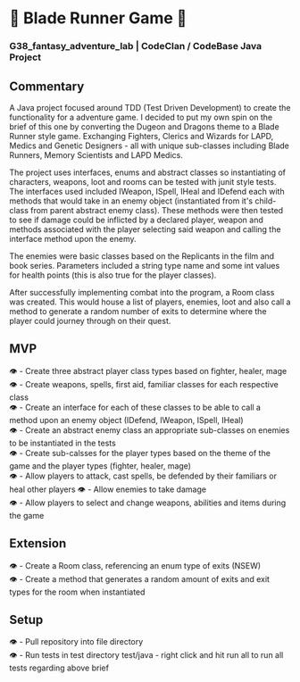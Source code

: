 # 🧬 Blade Runner Game 🧬 
### G38_fantasy_adventure_lab | CodeClan / CodeBase Java Project

## Commentary
A Java project focused around TDD (Test Driven Development) to create the functionality for a adventure game. I decided to put my own spin on the brief of this one by converting the Dugeon and Dragons theme to a Blade Runner style game. Exchanging Fighters, Clerics and Wizards for LAPD, Medics and Genetic Designers - all with unique sub-classes including Blade Runners, Memory Scientists and LAPD Medics. 

The project uses interfaces, enums and abstract classes so instantiating of characters, weapons, loot and rooms can be tested with junit style tests. The interfaces used included IWeapon, ISpell, IHeal and IDefend each with methods that would take in an enemy object (instantiated from it's child-class from parent abstract enemy class). These methods were then tested to see if damage could be inflicted by a declared player, weapon and methods associated with the player selecting said weapon and calling the interface method upon the enemy.

The enemies were basic classes based on the Replicants in the film and book series. Parameters included a string type name and some int values for health points (this is also true for the player classes). 

After successfully implementing combat into the program, a Room class was created. This would house a list of players, enemies, loot and also call a method to generate a random number of exits to determine where the player could journey through on their quest. 

## MVP
👁️  - Create three abstract player class types based on fighter, healer, mage  
👁️  - Create weapons, spells, first aid, familiar classes for each respective class  
👁️  - Create an interface for each of these classes to be able to call a method upon an enemy object (IDefend, IWeapon, ISpell, IHeal)  
👁️  - Create an abstract enemy class an appropriate sub-classes on enemies to be instantiated in the tests  
👁️  - Create sub-calsses for the player types based on the theme of the game and the player types (fighter, healer, mage)  
👁️  - Allow players to attack, cast spells, be defended by their familiars or heal other players 
👁️  - Allow enemies to take damage  
👁️  - Allow players to select and change weapons, abilities and items during the game  

## Extension
👁️  - Create a Room class, referencing an enum type of exits (NSEW)  
👁️  - Create a method that generates a random amount of exits and exit types for the room when instantiated  

## Setup
👁️  - Pull repository into file directory  
👁️  - Run tests in test directory test/java - right click and hit run all to run all tests regarding above brief  



